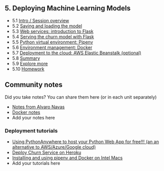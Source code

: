 ## 5. Deploying Machine Learning Models

- 5.1 [Intro / Session overview](01-intro.md)
- 5.2 [Saving and loading the model](02-pickle.md)
- 5.3 [Web services: introduction to Flask](03-flask-intro.md)
- 5.4 [Serving the churn model with Flask](04-flask-deployment.md)
- 5.5 [Python virtual environment: Pipenv](05-pipenv.md)
- 5.6 [Environment management: Docker](06-docker.md)
- 5.7 [Deployment to the cloud: AWS Elastic Beanstalk (optional)](07-aws-eb.md)
- 5.8 [Summary](08-summary.md)
- 5.9 [Explore more](09-explore-more.md)
- 5.10 [Homework](homework.md)


## Community notes

Did you take notes? You can share them here (or in each unit separately)

* [Notes from Alvaro Navas](https://github.com/ziritrion/ml-zoomcamp/blob/main/notes/05_01_deployment.md)
* [Docker notes](https://github.com/ayoub-berdeddouch/mlbookcamp-homeworks/blob/main/Deployment/README.md)
* Add your notes here

### Deployment tutorials

* [Using PythonAnywhere to host your Python Web App for free!!! (an an alternative to AWS/Azure/Google cloud)](https://github.com/nindate/ml-zoomcamp-exercises/blob/main/how-to-use-pythonanywhere.md)
* [Deploy Churn Service on Heroku](https://github.com/razekmaiden/churn_service_heroku.git)
* [Installing and using pipenv and Docker on Intel Macs](https://github.com/ziritrion/ml-zoomcamp/blob/main/notes/05_02_virtenvs.md)
* Add your tutorials here

